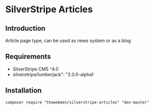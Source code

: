 # SilverStripe Articles

## Introduction

Article page type, can be used as news system or as a blog

## Requirements

* SilverStripe CMS ^4.0
* silverstripe/lumberjack": "2.0.0-alpha1

## Installation

```
composer require "thewebmen/silverstripe-articles" "dev-master"
```
